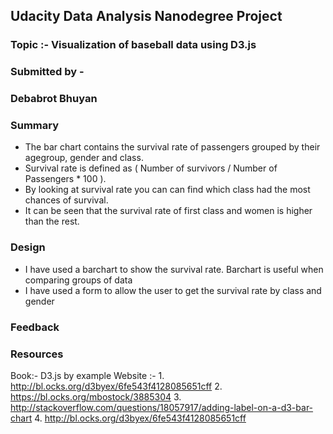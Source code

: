 
## Udacity Data Analysis Nanodegree Project
### Topic :- Visualization of baseball data using D3.js
### Submitted by -
### Debabrot Bhuyan

### Summary

- The bar chart contains the survival rate of passengers grouped by their agegroup, gender and class.
- Survival rate is defined as ( Number of survivors / Number of Passengers * 100 ). 
- By looking at survival rate you can can find which class had the most chances of survival.
- It can be seen that the survival rate of first class and women is higher than the rest.

### Design

- I have used a barchart to show the survival rate. Barchart is useful when comparing groups of data
- I have used a form to allow the user to get the survival rate by class and gender

### Feedback

### Resources

Book:- D3.js by example
Website :-
    1. http://bl.ocks.org/d3byex/6fe543f4128085651cff
    2. https://bl.ocks.org/mbostock/3885304
    3. http://stackoverflow.com/questions/18057917/adding-label-on-a-d3-bar-chart
    4. http://bl.ocks.org/d3byex/6fe543f4128085651cff
